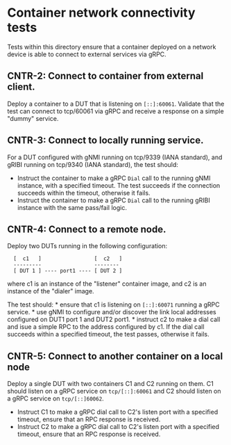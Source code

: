 # Container network connectivity tests

Tests within this directory ensure that a container deployed on a network
device is able to connect to external services via gRPC.

## CNTR-2: Connect to container from external client.

Deploy a container to a DUT that is listening on `[::]:60061`. Validate that the
test can connect to tcp/60061 via gRPC and receive a response on a simple
"dummy" service.

## CNTR-3: Connect to locally running service.

For a DUT configured with gNMI running on tcp/9339 (IANA standard), and gRIBI
running on tcp/9340 (IANA standard), the test should:

*   Instruct the container to make a gRPC `Dial` call to the running gNMI
    instance, with a specified timeout. The test succeeds if the connection
    succeeds within the timeout, otherwise it fails.
*   Instruct the container to make a gRPC `Dial` call to the running gRIBI
    instance with the same pass/fail logic.

## CNTR-4: Connect to a remote node.

Deploy two DUTs running in the following configuration:

```
  [  c1   ]                 [  c2   ]
  ---------                 --------
  [ DUT 1 ] ---- port1 ---- [ DUT 2 ]
```

where c1 is an instance of the "listener" container image, and c2 is an instance
of the "dialer" image.

The test should: * ensure that c1 is listening on `[::]:60071` running a gRPC
service. * use gNMI to configure and/or discover the link local addresses
configured on DUT1 port 1 and DUT2 port1. * instruct c2 to make a dial call and
isue a simple RPC to the address configured by c1. If the dial call succeeds
within a specified timeout, the test passes, otherwise it fails.

## CNTR-5: Connect to another container on a local node

Deploy a single DUT with two containers C1 and C2 running on them. C1 should
listen on a gRPC service on `tcp/[::]:60061` and C2 should listen on a gRPC
service on `tcp/[::]60062`.

*   Instruct C1 to make a gRPC dial call to C2's listen port with a specified
    timeout, ensure that an RPC response is received.
*   Instruct C2 to make a gRPC dial call to C2's listen port with a specified
    timeout, ensure that an RPC response is received.

